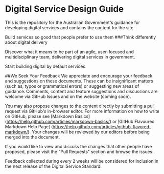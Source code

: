 # Digital Service Design Guide
This is the repository for the Australian Government's guidance for developing digital services and contains the content for the site. 

Build services so good that people prefer to use them
###Think differently about digital delivery
 
Discover what it means to be part of an agile, user-focused and multidisciplinary team, delivering digital services in government.
 
Start building digital by default services.

##We Seek Your Feedback
We appreciate and encourage your feedback and suggestions on these documents. These can be insignificant matters (such as, typos or grammatical errors) or suggesting new areas of guidance. Comments, content and feature suggestions and discussions are welcome via GitHub Issues and on the website (coming soon). 

You may also propose changes to the content directly by submitting a pull request via GitHub's in-browser editor. For more information on how to write on GitHub, please see [Markdown Basics] (https://help.github.com/articles/markdown-basics/) or [GitHub Flavoured Markdown Help Page] (https://help.github.com/articles/github-flavored-markdown/). Your changes will be reviewed by our editors before being merged into the document. 

If you would like to view and discuss the changes that other people have proposed, please visit the "Pull Requests" section and browse the issues.

Feedback collected during every 2 weeks will be considered for inclusion in the next release of the Digital Service Standard.
